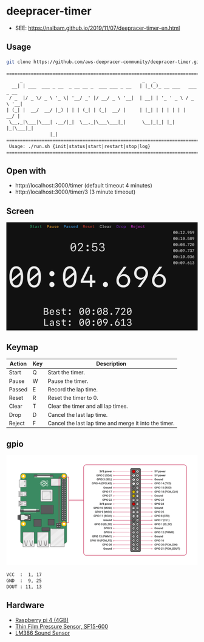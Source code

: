 # deepracer-timer

* SEE: https://nalbam.github.io/2019/11/07/deepracer-timer-en.html

## Usage

```bash
git clone https://github.com/aws-deepracer-community/deepracer-timer.git
```

```
================================================================================
     _                                            _   _
  __| | ___  ___ _ __  _ __ __ _  ___ ___ _ __   | |_(_)_ __ ___   ___ _ __
 / _  |/ _ \/ _ \ '_ \| '__/ _' |/ __/ _ \ '__|  | __| | '_ ' _ \ / _ \ '__|
| (_| |  __/  __/ |_) | | | (_| | (_|  __/ |     | |_| | | | | | |  __/ |
 \__,_|\___|\___| .__/|_|  \__,_|\___\___|_|      \__|_|_| |_| |_|\___|_|
                |_|
================================================================================
 Usage: ./run.sh {init|status|start|restart|stop|log}
================================================================================
```

## Open with

* http://localhost:3000/timer (default timeout 4 minutes)
* http://localhost:3000/timer/3 (3 minute timeout)

## Screen

![screen](images/screen.png)

## Keymap

| Action  | Key | Description |
| ------- | --- | ----------- |
| Start   |  Q  | Start the timer. |
| Pause   |  W  | Pause the timer. |
| Passed  |  E  | Record the lap time. |
| Reset   |  R  | Reset the timer to 0. |
| Clear   |  T  | Clear the timer and all lap times. |
| Drop    |  D  | Cancel the last lap time. |
| Reject  |  F  | Cancel the last lap time and merge it into the timer. |

## gpio

![GPIO](images/gpio-timer.png)

```text
VCC  :  1, 17
GND  :  9, 25
DOUT : 11, 13
```

## Hardware

* [Raspberry pi 4 (4GB)](https://www.raspberrypi.com/products/raspberry-pi-4-model-b/)
* [Thin Film Pressure Sensor, SF15-600](https://www.amazon.com/dp/B08SJ3722C/)
* [LM386 Sound Sensor](https://www.waveshare.com/sound-sensor.htm)
